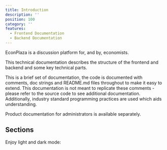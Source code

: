 ```yaml
---
title: Introduction
description: ''
position: 100
category: ''
features:
  - Frontend Documentation
  - Backend Documentation
---
```


EconPlaza is a discussion platform for, and by, economists.

This technical documentation describes the structure of the frontend and backend and some key technical parts.

This is a brief set of documentation, the code is documented with comments, doc strings and README.md files throughout to make it easy to extend. This documentation is not meant to replicate these comments - please refer to the source code to see additional documentation. Additionally, industry standard programming practices are used which aids understanding.

<alert type="info">

Product documentation for administrators is available separately.

</alert>

## Sections

<list :items="features"></list>

<p class="flex items-center">Enjoy light and dark mode:&nbsp;<app-color-switcher class="inline-flex ml-2"></app-color-switcher></p>
